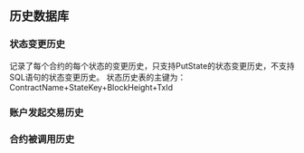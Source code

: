 ## 历史数据库

### 状态变更历史
记录了每个合约的每个状态的变更历史，只支持PutState的状态变更历史，不支持SQL语句的状态变更历史。
状态历史表的主键为：
ContractName+StateKey+BlockHeight+TxId
### 账户发起交易历史

### 合约被调用历史